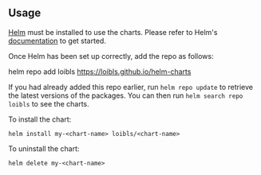 ## Usage

[Helm](https://helm.sh) must be installed to use the charts.  Please refer to
Helm's [documentation](https://helm.sh/docs) to get started.

Once Helm has been set up correctly, add the repo as follows:

  helm repo add loibls https://loibls.github.io/helm-charts

If you had already added this repo earlier, run `helm repo update` to retrieve
the latest versions of the packages.  You can then run `helm search repo
loibls` to see the charts.

To install the <chart-name> chart:

    helm install my-<chart-name> loibls/<chart-name>

To uninstall the chart:

    helm delete my-<chart-name>
